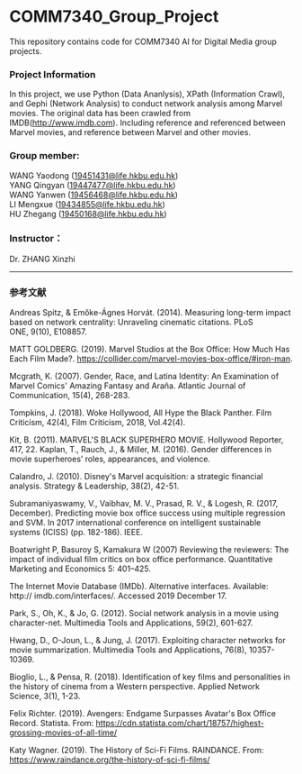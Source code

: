 # COMM7340_Group_Project
This repository contains code for COMM7340 AI for Digital Media group projects.

### Project Information
In this project, we use Python (Data Ananlysis), XPath (Information Crawl), and Gephi (Network Analysis) to conduct network analysis among Marvel movies. The original data has been crawled from IMDB(http://www.imdb.com). Including reference and referenced between Marvel movies, and reference between Marvel and other movies.

### Group member:<br/>           
WANG Yaodong (19451431@life.hkbu.edu.hk)<br/>
YANG Qingyan (19447477@life.hkbu.edu.hk)<br/>
WANG Yanwen (19456468@life.hkbu.edu.hk)<br/>
LI Mengxue (19434855@life.hkbu.edu.hk)<br/>
HU Zhegang (19450168@life.hkbu.edu.hk)<br/>

### Instructor：
Dr. ZHANG Xinzhi

---

### 参考文献

Andreas Spitz, & Emőke-Ágnes Horvát. (2014). Measuring long-term impact based on network centrality: Unraveling cinematic citations. PLoS ONE, 9(10), E108857.

MATT GOLDBERG. (2019). Marvel Studios at the Box Office: How Much Has Each Film Made?. https://collider.com/marvel-movies-box-office/#iron-man.

Mcgrath, K. (2007). Gender, Race, and Latina Identity: An Examination of Marvel Comics' Amazing Fantasy and Araña. Atlantic Journal of Communication, 15(4), 268-283.

Tompkins, J. (2018). Woke Hollywood, All Hype the Black Panther. Film Criticism, 42(4), Film Criticism, 2018, Vol.42(4).

Kit, B. (2011). MARVEL'S BLACK SUPERHERO MOVIE. Hollywood Reporter, 417, 22.
Kaplan, T., Rauch, J., & Miller, M. (2016). Gender differences in movie superheroes’ roles, appearances, and violence.

Calandro, J. (2010). Disney's Marvel acquisition: a strategic financial analysis. Strategy & Leadership, 38(2), 42-51.

Subramaniyaswamy, V., Vaibhav, M. V., Prasad, R. V., & Logesh, R. (2017, December). Predicting movie box office success using multiple regression and SVM. In 2017 international conference on intelligent sustainable systems (ICISS) (pp. 182-186). IEEE.

Boatwright P, Basuroy S, Kamakura W (2007) Reviewing the reviewers: The impact of individual film critics on box office performance. Quantitative Marketing and Economics 5: 401–425.

The Internet Movie Database (IMDb). Alternative interfaces. Available: http:// imdb.com/interfaces/. Accessed 2019 December 17.

Park, S., Oh, K., & Jo, G. (2012). Social network analysis in a movie using character-net. Multimedia Tools and Applications, 59(2), 601-627.

Hwang, D., O-Joun, L., & Jung, J. (2017). Exploiting character networks for movie summarization. Multimedia Tools and Applications, 76(8), 10357-10369.

Bioglio, L., & Pensa, R. (2018). Identification of key films and personalities in the history of cinema from a Western perspective. Applied Network Science, 3(1), 1-23.

Felix Richter. (2019). Avengers: Endgame Surpasses Avatar's Box Office Record. Statista. From: https://cdn.statista.com/chart/18757/highest-grossing-movies-of-all-time/

Katy Wagner. (2019). The History of Sci-Fi Films. RAINDANCE. From: https://www.raindance.org/the-history-of-sci-fi-films/
